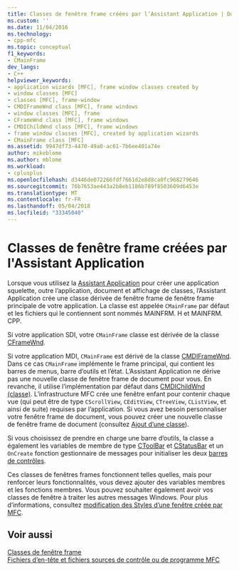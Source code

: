 ```yaml
---
title: Classes de fenêtre frame créées par l’Assistant Application | Documents Microsoft
ms.custom: ''
ms.date: 11/04/2016
ms.technology:
- cpp-mfc
ms.topic: conceptual
f1_keywords:
- CMainFrame
dev_langs:
- C++
helpviewer_keywords:
- application wizards [MFC], frame window classes created by
- window classes [MFC]
- classes [MFC], frame-window
- CMDIFrameWnd class [MFC], frame windows
- window classes [MFC], frame
- CFrameWnd class [MFC], frame windows
- CMDIChildWnd class [MFC], frame windows
- frame window classes [MFC], created by application wizards
- CMainFrame class [MFC]
ms.assetid: 9947df73-4470-49a0-ac61-7b6ee401a74e
author: mikeblome
ms.author: mblome
ms.workload:
- cplusplus
ms.openlocfilehash: d3446de072266fdf7661d2e8d8ca0fc968279646
ms.sourcegitcommit: 76b7653ae443a2b8eb1186b789f8503609d6453e
ms.translationtype: MT
ms.contentlocale: fr-FR
ms.lasthandoff: 05/04/2018
ms.locfileid: "33345040"
---
```

# <a name="frame-window-classes-created-by-the-application-wizard"></a>Classes de fenêtre frame créées par l'Assistant Application
Lorsque vous utilisez la [Assistant Application](../ide/creating-desktop-projects-by-using-application-wizards.md) pour créer une application squelette, outre l’application, document et affichage de classes, l’Assistant Application crée une classe dérivée de fenêtre frame de fenêtre frame principale de votre application. La classe est appelée `CMainFrame` par défaut et les fichiers qui le contiennent sont nommés MAINFRM. H et MAINFRM. CPP.  
  
 Si votre application SDI, votre `CMainFrame` classe est dérivée de la classe [CFrameWnd](../mfc/reference/cframewnd-class.md).  
  
 Si votre application MDI, `CMainFrame` est dérivé de la classe [CMDIFrameWnd](../mfc/reference/cmdiframewnd-class.md). Dans ce cas `CMainFrame` implémente le frame principal, qui contient les barres de menus, barre d’outils et l’état. L’Assistant Application ne dérive pas une nouvelle classe de fenêtre frame de document pour vous. En revanche, il utilise l’implémentation par défaut dans [CMDIChildWnd (classe)](../mfc/reference/cmdichildwnd-class.md). L’infrastructure MFC crée une fenêtre enfant pour contenir chaque vue (qui peut être de type `CScrollView`, `CEditView`, `CTreeView`, `CListView`, et ainsi de suite) requises par l’application. Si vous avez besoin personnaliser votre fenêtre frame de document, vous pouvez créer une nouvelle classe de fenêtre frame de document (consultez [Ajout d’une classe](../ide/adding-a-class-visual-cpp.md)).  
  
 Si vous choisissez de prendre en charge une barre d’outils, la classe a également les variables de membre de type [CToolBar](../mfc/reference/ctoolbar-class.md) et [CStatusBar](../mfc/reference/cstatusbar-class.md) et un `OnCreate` fonction gestionnaire de messages pour initialiser les deux [ barres de contrôles](../mfc/control-bars.md).  
  
 Ces classes de fenêtres frames fonctionnent telles quelles, mais pour renforcer leurs fonctionnalités, vous devez ajouter des variables membres et les fonctions membres. Vous pouvez souhaiter également avoir vos classes de fenêtre à traiter les autres messages Windows. Pour plus d’informations, consultez [modification des Styles d’une fenêtre créée par MFC](../mfc/changing-the-styles-of-a-window-created-by-mfc.md).  
  
## <a name="see-also"></a>Voir aussi  
 [Classes de fenêtre frame](../mfc/frame-window-classes.md)   
 [Fichiers d’en-tête et fichiers sources de contrôle ou de programme MFC](../ide/mfc-program-or-control-source-and-header-files.md)

